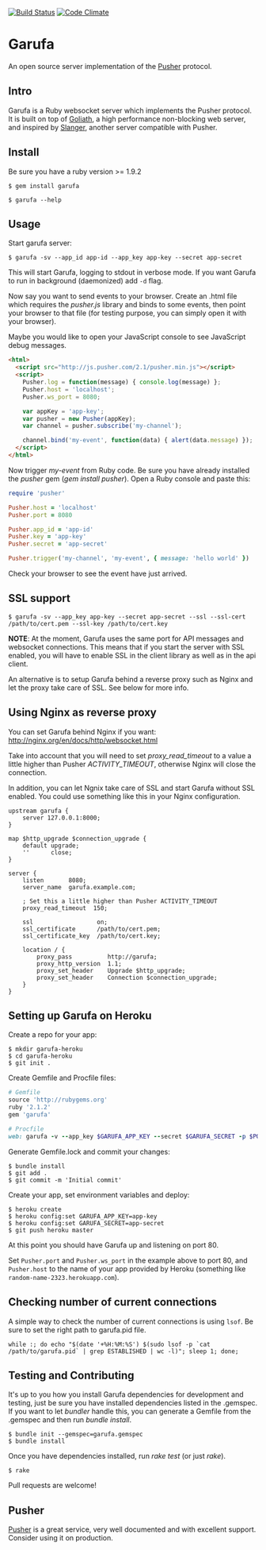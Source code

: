 [![Build Status](https://travis-ci.org/Juanmcuello/garufa.png?branch=master)](https://travis-ci.org/Juanmcuello/garufa)
[![Code Climate](https://codeclimate.com/github/Juanmcuello/garufa/badges/gpa.svg)](https://codeclimate.com/github/Juanmcuello/garufa)

Garufa
====

An open source server implementation of the [Pusher][pusher] protocol.

Intro
-----

Garufa is a Ruby websocket server which implements the Pusher protocol. It is
built on top of [Goliath][goliath], a high performance non-blocking web server,
and inspired by [Slanger][slanger], another server compatible with Pusher.

Install
-------

Be sure you have a ruby version >= 1.9.2

``` console
$ gem install garufa

$ garufa --help
```

Usage
-------

Start garufa server:

``` console
$ garufa -sv --app_id app-id --app_key app-key --secret app-secret
```

This will start Garufa, logging to stdout in verbose mode. If you want Garufa
to run in background (daemonized) add `-d` flag.

Now say you want to send events to your browser. Create an .html file which
requires the *pusher.js* library and binds to some events, then point your
browser to that file (for testing purpose, you can simply open it with your
browser).

Maybe you would like to open your JavaScript console to see JavaScript debug
messages.

``` html
<html>
  <script src="http://js.pusher.com/2.1/pusher.min.js"></script>
  <script>
    Pusher.log = function(message) { console.log(message) };
    Pusher.host = 'localhost';
    Pusher.ws_port = 8080;

    var appKey = 'app-key';
    var pusher = new Pusher(appKey);
    var channel = pusher.subscribe('my-channel');

    channel.bind('my-event', function(data) { alert(data.message) });
  </script>
</html>
```

Now trigger *my-event* from Ruby code. Be sure you have already installed
the *pusher* gem (*gem install pusher*). Open a Ruby console and paste this:


``` ruby
require 'pusher'

Pusher.host = 'localhost'
Pusher.port = 8080

Pusher.app_id = 'app-id'
Pusher.key = 'app-key'
Pusher.secret = 'app-secret'

Pusher.trigger('my-channel', 'my-event', { message: 'hello world' })
```

Check your browser to see the event have just arrived.

SSL support
-----------

``` console
$ garufa -sv --app_key app-key --secret app-secret --ssl --ssl-cert /path/to/cert.pem --ssl-key /path/to/cert.key
```

**NOTE**: At the moment, Garufa uses the same port for API messages and websocket
connections. This means that if you start the server with SSL enabled, you will
have to enable SSL in the client library as well as in the api client.

An alternative is to setup Garufa behind a reverse proxy such as Nginx and let the
proxy take care of SSL. See below for more info.


Using Nginx as reverse proxy
----------------------

You can set Garufa behind Nginx if you want: http://nginx.org/en/docs/http/websocket.html

Take into account that you will need to set *proxy_read_timeout* to a value a little
higher than Pusher *ACTIVITY_TIMEOUT*, otherwise Nginx will close the connection.

In addition, you can let Ngnix take care of SSL and start Garufa without SSL enabled.
You could use something like this in your Nginx configuration.

```
upstream garufa {
    server 127.0.0.1:8000;
}

map $http_upgrade $connection_upgrade {
    default upgrade;
    ''      close;
}

server {
    listen       8080;
    server_name  garufa.example.com;

    ; Set this a little higher than Pusher ACTIVITY_TIMEOUT
    proxy_read_timeout  150;

    ssl                  on;
    ssl_certificate      /path/to/cert.pem;
    ssl_certificate_key  /path/to/cert.key;

    location / {
        proxy_pass          http://garufa;
        proxy_http_version  1.1;
        proxy_set_header    Upgrade $http_upgrade;
        proxy_set_header    Connection $connection_upgrade;
    }
}
```

Setting up Garufa on Heroku
---------------------------

Create a repo for your app:

```
$ mkdir garufa-heroku
$ cd garufa-heroku
$ git init .
```

Create Gemfile and Procfile files:

``` ruby
# Gemfile
source 'http://rubygems.org'
ruby '2.1.2'
gem 'garufa'

# Procfile
web: garufa -v --app_key $GARUFA_APP_KEY --secret $GARUFA_SECRET -p $PORT
```

Generate Gemfile.lock and commit your changes:
```
$ bundle install
$ git add .
$ git commit -m 'Initial commit'
```

Create your app, set environment variables and deploy:

```
$ heroku create
$ heroku config:set GARUFA_APP_KEY=app-key
$ heroku config:set GARUFA_SECRET=app-secret
$ git push heroku master
```

At this point you should have Garufa up and listening on port 80.

Set `Pusher.port` and `Pusher.ws_port` in the example above to port 80, and
`Pusher.host` to the name of your app provided by Heroku (something like
`random-name-2323.herokuapp.com`).

Checking number of current connections
--------------------------------------

A simple way to check the number of current connections is using `lsof`. Be sure to
set the right path to garufa.pid file.


``` console
while :; do echo "$(date '+%H:%M:%S') $(sudo lsof -p `cat /path/to/garufa.pid` | grep ESTABLISHED | wc -l)"; sleep 1; done;
```

Testing and Contributing
------------------------

It's up to you how you install Garufa dependencies for development and testing,
just be sure you have installed dependencies listed in the .gemspec. If you want
to let *bundler* handle this, you can generate a Gemfile from the .gemspec and
then run *bundle install*.


``` console
$ bundle init --gemspec=garufa.gemspec
$ bundle install
```

Once you have dependencies installed, run *rake test* (or just *rake*).

``` console
$ rake
```

Pull requests are welcome!


Pusher
------

[Pusher][pusher] is a great service, very well documented and with excellent
support. Consider using it on production.

[pusher]: http://pusher.com
[goliath]: https://github.com/postrank-labs/goliath/
[slanger]: https://github.com/stevegraham/slanger
